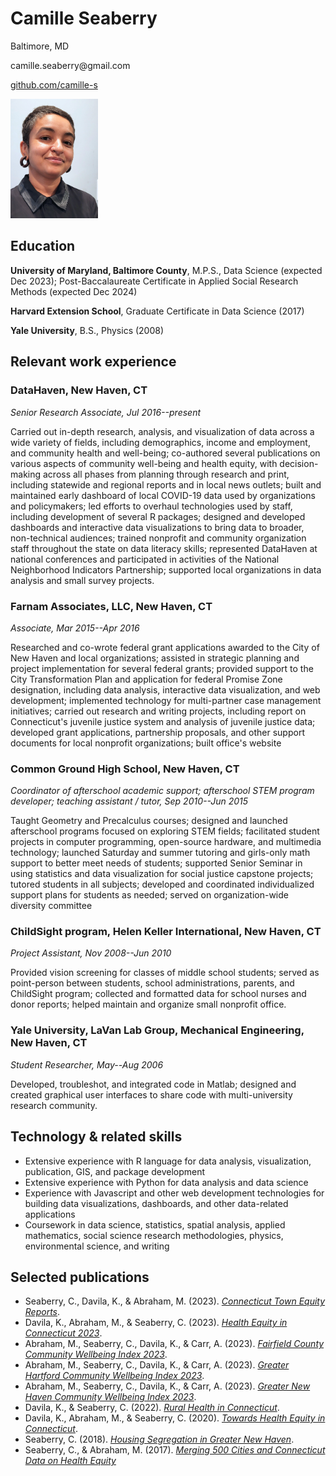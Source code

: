 # Camille Seaberry

Baltimore, MD

camille.seaberry\@gmail.com

[github.com/camille-s](https://www.github.com/camille-s)

<img src="./seaberry23.jpg" width="140"/>

## Education

**University of Maryland, Baltimore County**, M.P.S., Data Science (expected Dec 2023); Post-Baccalaureate Certificate in Applied Social Research Methods (expected Dec 2024)

**Harvard Extension School**, Graduate Certificate in Data Science (2017)

**Yale University**, B.S., Physics (2008)

## Relevant work experience

### DataHaven, New Haven, CT

*Senior Research Associate, Jul 2016--present*

Carried out in-depth research, analysis, and visualization of data across a wide variety of fields, including demographics, income and employment, and community health and well-being; co-authored several publications on various aspects of community well-being and health equity, with decision-making across all phases from planning through research and print, including statewide and regional reports and in local news outlets; built and maintained early dashboard of local COVID-19 data used by organizations and policymakers; led efforts to overhaul technologies used by staff, including development of several R packages; designed and developed dashboards and interactive data visualizations to bring data to broader, non-technical audiences; trained nonprofit and community organization staff throughout the state on data literacy skills; represented DataHaven at national conferences and participated in activities of the National Neighborhood Indicators Partnership; supported local organizations in data analysis and small survey projects.

### Farnam Associates, LLC, New Haven, CT

*Associate, Mar 2015--Apr 2016*

Researched and co-wrote federal grant applications awarded to the City of New Haven and local organizations; assisted in strategic planning and project implementation for several federal grants; provided support to the City Transformation Plan and application for federal Promise Zone designation, including data analysis, interactive data visualization, and web development; implemented technology for multi-partner case management initiatives; carried out research and writing projects, including report on Connecticut's juvenile justice system and analysis of juvenile justice data; developed grant applications, partnership proposals, and other support documents for local nonprofit organizations; built office's website

### Common Ground High School, New Haven, CT

*Coordinator of afterschool academic support; afterschool STEM program developer; teaching assistant / tutor, Sep 2010--Jun 2015*

Taught Geometry and Precalculus courses; designed and launched afterschool programs focused on exploring STEM fields; facilitated student projects in computer programming, open-source hardware, and multimedia technology; launched Saturday and summer tutoring and girls-only math support to better meet needs of students; supported Senior Seminar in using statistics and data visualization for social justice capstone projects; tutored students in all subjects; developed and coordinated individualized support plans for students as needed; served on organization-wide diversity committee

### ChildSight program, Helen Keller International, New Haven, CT

*Project Assistant, Nov 2008--Jun 2010*

Provided vision screening for classes of middle school students; served as point-person between students, school administrations, parents, and ChildSight program; collected and formatted data for school nurses and donor reports; helped maintain and organize small nonprofit office.

### Yale University, LaVan Lab Group, Mechanical Engineering, New Haven, CT

*Student Researcher, May--Aug 2006*

Developed, troubleshot, and integrated code in Matlab; designed and created graphical user interfaces to share code with multi-university research community.

## Technology & related skills

-   Extensive experience with R language for data analysis, visualization, publication, GIS, and package development
-   Extensive experience with Python for data analysis and data science
-   Experience with Javascript and other web development technologies for building data visualizations, dashboards, and other data-related applications
-   Coursework in data science, statistics, spatial analysis, applied mathematics, social science research methodologies, physics, environmental science, and writing

## Selected publications

-   Seaberry, C., Davila, K., & Abraham, M. (2023). [*Connecticut Town Equity Reports*](https://ctdatahaven.org/reports/connecticut-town-equity-reports).
-   Davila, K., Abraham, M., & Seaberry, C. (2023). [*Health Equity in Connecticut 2023*](https://ctdatahaven.org/reports/health-equity-connecticut-2023).
-   Abraham, M., Seaberry, C., Davila, K., & Carr, A. (2023). [*Fairfield County Community Wellbeing Index 2023*](https://ctdatahaven.org/reports/fairfield-county-community-wellbeing-index).
-   Abraham, M., Seaberry, C., Davila, K., & Carr, A. (2023). [*Greater Hartford Community Wellbeing Index 2023*](https://ctdatahaven.org/reports/greater-hartford-community-wellbeing-index).
-   Abraham, M., Seaberry, C., Davila, K., & Carr, A. (2023). [*Greater New Haven Community Wellbeing Index 2023*](https://ctdatahaven.org/reports/greater-new-haven-community-wellbeing-index).
-   Davila, K., & Seaberry, C. (2022). [*Rural Health in Connecticut*](https://ctdatahaven.org/reports/rural-health-connecticut-2022).
-   Davila, K., Abraham, M., & Seaberry, C. (2020). [*Towards Health Equity in Connecticut*](https://ctdatahaven.org/reports/towards-health-equity-connecticut).
-   Seaberry, C. (2018). [*Housing Segregation in Greater New Haven*](https://ctdatahaven.org/reports/ct-data-story-housing-segregation-greater-new-haven).
-   Seaberry, C., & Abraham, M. (2017). [*Merging 500 Cities and Connecticut Data on Health Equity*](https://ctdatahaven.org/reports/merging-500-cities-and-connecticut-data-health-equity)